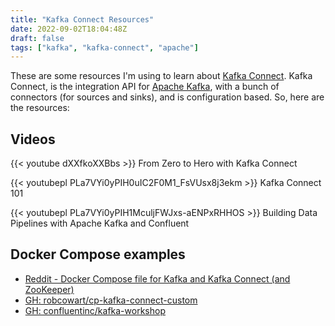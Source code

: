 ```yaml
---
title: "Kafka Connect Resources"
date: 2022-09-02T18:04:48Z
draft: false
tags: ["kafka", "kafka-connect", "apache"]
---
```


These are some resources I'm using to learn about [Kafka Connect][1]. Kafka Connect, is the
integration API for [Apache Kafka][2], with a bunch of connectors (for sources and sinks), and is
configuration based. So, here are the resources:

## Videos

{{< youtube dXXfkoXXBbs >}}
From Zero to Hero with Kafka Connect

{{< youtubepl PLa7VYi0yPIH0uIC2F0M1_FsVUsx8j3ekm >}}
Kafka Connect 101

{{< youtubepl PLa7VYi0yPIH1MculjFWJxs-aENPxRHHOS >}}
Building Data Pipelines with Apache Kafka and Confluent

## Docker Compose examples

- [Reddit - Docker Compose file for Kafka and Kafka Connect (and ZooKeeper)][3]
- [GH: robcowart/cp-kafka-connect-custom][4]
- [GH: confluentinc/kafka-workshop][5]

[1]: https://docs.confluent.io/platform/current/connect/index.html
[2]: https://kafka.apache.org
[3]: https://www.reddit.com/r/apachekafka/comments/tsr9dx/docker_compose_file_for_kafka_and_kafka_connect/
[4]: https://github.com/robcowart/cp-kafka-connect-custom/blob/master/docker-compose.yml
[5]: https://github.com/confluentinc/kafka-workshop/blob/master/docker-compose.yml
